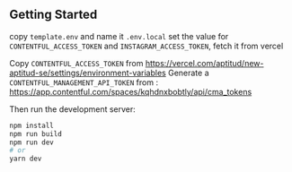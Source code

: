 ## Getting Started

copy `template.env` and name it `.env.local`
set the value for `CONTENTFUL_ACCESS_TOKEN`
and `INSTAGRAM_ACCESS_TOKEN`, fetch it from vercel

Copy `CONTENTFUL_ACCESS_TOKEN` from https://vercel.com/aptitud/new-aptitud-se/settings/environment-variables
Generate a `CONTENTFUL_MANAGEMENT_API_TOKEN` from : https://app.contentful.com/spaces/kqhdnxbobtly/api/cma_tokens

Then run the development server:

```bash
npm install
npm run build
npm run dev
# or
yarn dev
```
